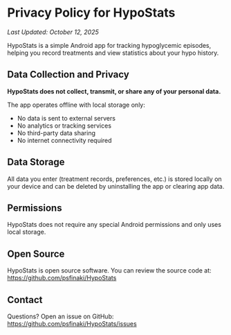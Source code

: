 # Privacy Policy for HypoStats

*Last Updated: October 12, 2025*

HypoStats is a simple Android app for tracking hypoglycemic episodes, helping you record treatments and view statistics about your hypo history.

## Data Collection and Privacy

**HypoStats does not collect, transmit, or share any of your personal data.**

The app operates offline with local storage only:
- No data is sent to external servers
- No analytics or tracking services
- No third-party data sharing
- No internet connectivity required

## Data Storage

All data you enter (treatment records, preferences, etc.) is stored locally on your device and can be deleted by uninstalling the app or clearing app data.

## Permissions

HypoStats does not require any special Android permissions and only uses local storage.

## Open Source

HypoStats is open source software. You can review the source code at:
https://github.com/psfinaki/HypoStats

## Contact

Questions? Open an issue on GitHub: https://github.com/psfinaki/HypoStats/issues
